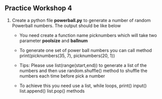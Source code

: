 ## Practice Workshop 4
1. Create a python file **powerball.py** to generate a number of random Powerball numbers. The output should be like below

   - You need create a function name picknumbers which will take two parameter **poolsize** and **ballnum**

   - To generate one set of power ball numbers you can call method print(picknumbers(35, 7), picknumbers(20, 1))

   - Tips: Please use list(range(start,end)) to generate a list of the numbers and then use random.shuffle() method to shuffle the numbers each time before pick a number

   - To achieve this you need use a list, while loops, print() input() list.append() list.pop() methods